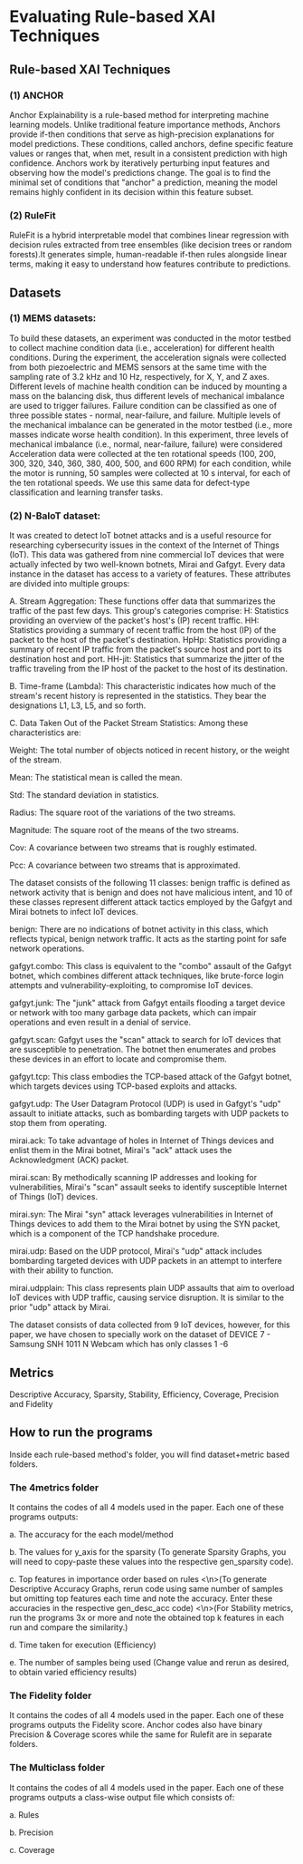 <h1>Evaluating Rule-based XAI Techniques</h1>

<h2>Rule-based XAI Techniques</h2>

<h3>(1) ANCHOR</h3>
Anchor Explainability is a rule-based method for interpreting machine learning models. Unlike traditional feature importance methods, Anchors provide if-then conditions that serve as high-precision explanations for model predictions. These conditions, called anchors, define specific feature values or ranges that, when met, result in a consistent prediction with high confidence.
Anchors work by iteratively perturbing input features and observing how the model's predictions change. The goal is to find the minimal set of conditions that "anchor" a prediction, meaning the model remains highly confident in its decision within this feature subset. 

<h3>(2) RuleFit</h3>
RuleFit is a hybrid interpretable model that combines linear regression with decision rules extracted from tree ensembles (like decision trees or random forests).It generates simple, human-readable if-then rules alongside linear terms, making it easy to understand how features contribute to predictions.

<h2>Datasets</h2>

<h3>(1)  MEMS datasets:</h3>
To build these datasets, an experiment was conducted in the motor testbed to collect machine condition data (i.e., acceleration) for different health conditions. During the experiment, the acceleration signals were collected from both piezoelectric and MEMS sensors at the same time with the sampling rate of 3.2 kHz and 10 Hz, respectively, for X, Y, and Z axes. Different levels of machine health condition can be induced by mounting a mass on the balancing disk, thus different levels of mechanical imbalance are used to trigger failures. Failure condition can be classified as one of three possible states - normal, near-failure, and failure. Multiple levels of the mechanical imbalance can be generated in the motor testbed (i.e., more masses indicate worse health condition). In this experiment, three levels of mechanical imbalance (i.e., normal, near-failure, failure) were considered Acceleration data were collected at the ten rotational speeds (100, 200, 300, 320, 340, 360, 380, 400, 500, and 600 RPM) for each condition, while the motor is running, 50 samples were collected at 10 s interval, for each of the ten rotational speeds. We use this same data for defect-type classification and learning transfer tasks.
<h3>(2) N-BaIoT dataset:</h3>
It was created to detect IoT botnet attacks and is a useful resource for researching cybersecurity issues in the context of the Internet of Things (IoT). This data was gathered from nine commercial IoT devices that were actually infected by two well-known botnets, Mirai and Gafgyt.
Every data instance in the dataset has access to a variety of features. These attributes are divided into multiple groups:

A. Stream Aggregation: These functions offer data that summarizes the traffic of the past few days. This group's categories comprise: H: Statistics providing an overview of the packet's host's (IP) recent traffic. HH: Statistics providing a summary of recent traffic from the host (IP) of the packet to the host of the packet's destination. HpHp: Statistics providing a summary of recent IP traffic from the packet's source host and port to its destination host and port. HH-jit: Statistics that summarize the jitter of the traffic traveling from the IP host of the packet to the host of its destination.

B. Time-frame (Lambda): This characteristic indicates how much of the stream's recent history is represented in the statistics. They bear the designations L1, L3, L5, and so forth.

C. Data Taken Out of the Packet Stream Statistics: Among these characteristics are:

Weight: The total number of objects noticed in recent history, or the weight of the stream.

Mean: The statistical mean is called the mean.

Std: The standard deviation in statistics.

Radius: The square root of the variations of the two streams.

Magnitude: The square root of the means of the two streams.

Cov: A covariance between two streams that is roughly estimated.

Pcc: A covariance between two streams that is approximated.

The dataset consists of the following 11 classes: benign traffic is defined as network activity that is benign and does not have malicious intent, and 10 of these classes represent different attack tactics employed by the Gafgyt and Mirai botnets to infect IoT devices.

benign: There are no indications of botnet activity in this class, which reflects typical, benign network traffic. It acts as the starting point for safe network operations.

gafgyt.combo: This class is equivalent to the "combo" assault of the Gafgyt botnet, which combines different attack techniques, like brute-force login attempts and vulnerability-exploiting, to compromise IoT devices.

gafgyt.junk: The "junk" attack from Gafgyt entails flooding a target device or network with too many garbage data packets, which can impair operations and even result in a denial of service.

gafgyt.scan: Gafgyt uses the "scan" attack to search for IoT devices that are susceptible to penetration. The botnet then enumerates and probes these devices in an effort to locate and compromise them.

gafgyt.tcp: This class embodies the TCP-based attack of the Gafgyt botnet, which targets devices using TCP-based exploits and attacks.

gafgyt.udp: The User Datagram Protocol (UDP) is used in Gafgyt's "udp" assault to initiate attacks, such as bombarding targets with UDP packets to stop them from operating.

mirai.ack: To take advantage of holes in Internet of Things devices and enlist them in the Mirai botnet, Mirai's "ack" attack uses the Acknowledgment (ACK) packet.

mirai.scan: By methodically scanning IP addresses and looking for vulnerabilities, Mirai's "scan" assault seeks to identify susceptible Internet of Things (IoT) devices.

mirai.syn: The Mirai "syn" attack leverages vulnerabilities in Internet of Things devices to add them to the Mirai botnet by using the SYN packet, which is a component of the TCP handshake procedure.

mirai.udp: Based on the UDP protocol, Mirai's "udp" attack includes bombarding targeted devices with UDP packets in an attempt to interfere with their ability to function.

mirai.udpplain: This class represents plain UDP assaults that aim to overload IoT devices with UDP traffic, causing service disruption. It is similar to the prior "udp" attack by Mirai.

The dataset consists of data collected from 9 IoT devices, however, for this paper, we have chosen to specially work on the dataset of DEVICE 7 - Samsung SNH 1011 N Webcam which has only classes 1 -6

<h2>Metrics</h2>

Descriptive Accuracy, Sparsity, Stability, Efficiency, Coverage, Precision and Fidelity

<h2>How to run the programs</h2>

Inside each rule-based method's folder, you will find dataset+metric based folders.

<h3>The 4metrics folder</h3>

It contains the codes of all 4 models used in the paper. Each one of these programs outputs:

a. The accuracy for the each model/method

b. The values for y_axis for the sparsity (To generate Sparsity Graphs, you will need to copy-paste these values into the respective gen_sparsity code).

c. Top features in importance order based on rules 
<\n>(To generate Descriptive Accuracy Graphs, rerun code using same number of samples but omitting top features each time and note the accuracy. Enter these accuracies in the respective gen_desc_acc code)
<\n>(For Stability metrics, run the programs 3x or more and note the obtained top k features in each run and compare the similarity.)

d. Time taken for execution (Efficiency)

e. The number of samples being used (Change value and rerun as desired, to obtain varied efficiency results)

<h3>The Fidelity folder</h3>

It contains the codes of all 4 models used in the paper. Each one of these programs outputs the Fidelity score. Anchor codes also have binary Precision & Coverage scores while the same for Rulefit are in separate folders.

<h3>The Multiclass folder</h3>
  
It contains the codes of all 4 models used in the paper. Each one of these programs outputs a class-wise output file which consists of:

a. Rules

b. Precision

c. Coverage
